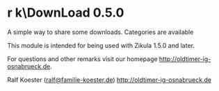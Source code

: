 # r k\DownLoad 0.5.0

A simple way to share some downloads. Categories are available

This module is intended for being used with Zikula 1.5.0 and later.

For questions and other remarks visit our homepage http://oldtimer-ig-osnabrueck.de.

Ralf Koester (ralf@familie-koester.de)
http://oldtimer-ig-osnabrueck.de
